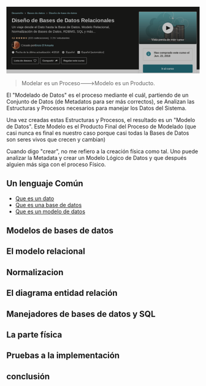 <p align="center">
  <a href="https://www.udemy.com/course/diseno-de-bases-de-datos-relacionales/" target="_blank">
    <img src="https://raw.githubusercontent.com/jhonPariona/images/master/udemy/Screenshot_20200925_200653.png" alt="portada"/>
  </a>
</p>

> Modelar es un Proceso--->Modelo es un Producto.

El "Modelado de Datos" es el proceso mediante el cuál, partiendo de un Conjunto de Datos (de Metadatos para ser más correctos), se Analizan las Estructuras y Procesos necesarios para manejar los Datos del Sistema.

Una vez creadas estas Estructuras y Procesos, el resultado es un "Modelo de Datos". Este Modelo es el Producto Final del Proceso de Modelado (que casi nunca es final es nuestro caso porque casi todas la Bases de Datos son seres vivos que crecen y cambian)



Cuando digo "crear", no me refiero a la creación física como tal. Uno puede analizar la Metadata y crear un Modelo Lógico de Datos y que después alguien más siga con el proceso Físico.

## Un lenguaje Común

- [Que es un dato](https://github.com/jhonPariona/_curso-disenio-db-relacionales-enzo/blob/master/lenguaje_comundato.md#que-es-dato)
- [Que es una base de datos](https://github.com/jhonPariona/_curso-disenio-db-relacionales-enzo/blob/master/lenguaje_comun/base_datos.md#base-de-datos)
- [Que es un modelo de datos](https://github.com/jhonPariona/_curso-disenio-db-relacionales-enzo/blob/master/lenguaje_comun/modelo_datos.md#modelo-de-datos)

## Modelos de bases de datos

## El modelo relacional

## Normalizacion

## El diagrama entidad relación

## Manejadores de bases de datos y SQL

## La parte física

## Pruebas a la implementación

## conclusión
